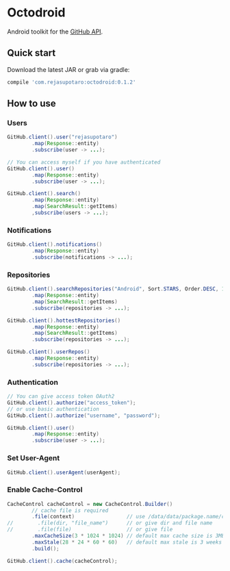 # Octodroid

Android toolkit for the [GitHub API](https://developer.github.com/v3).

## Quick start

Download the latest JAR or grab via gradle:

```groovy
compile 'com.rejasupotaro:octodroid:0.1.2'
```

## How to use

### Users

```java
GitHub.client().user("rejasupotaro")
        .map(Response::entity)
        .subscribe(user -> ...);

// You can access myself if you have authenticated
GitHub.client().user()
        .map(Response::entity)
        .subscribe(user -> ...);

GitHub.client().search()
        .map(Response::entity)
        .map(SearchResult::getItems)
        ,subscribe(users -> ...);
```

### Notifications

```java
GitHub.client().notifications()
        .map(Response::entity)
        .subscribe(notifications -> ...);
```

### Repositories

```java
GitHub.client().searchRepositories("Android", Sort.STARS, Order.DESC, 1, 20)
        .map(Response::entity)
        .map(SearchResult::getItems)
        .subscribe(repositories -> ...);

GitHub.client().hottestRepositories()
        .map(Response::entity)
        .map(SearchResult::getItems)
        .subscribe(repositories -> ...);

GitHub.client().userRepos()
        .map(Response::entity)
        .subscribe(repositories -> ...);
```

### Authentication

```java
// You can give access token OAuth2
GitHub.client().authorize("access_token");
// or use basic authentication
GitHub.client().authorize("username", "password");

GitHub.client().user()
        .map(Response::entity)
        .subscribe(user -> ...);
```

### Set User-Agent

```java
GitHub.client().userAgent(userAgent);
```

### Enable Cache-Control

```java
CacheControl cacheControl = new CacheControl.Builder()
        // cache file is required
        .file(context)                 // use /data/data/package.name/cache/octodroid_response_cache when given context
//        .file(dir, "file_name")      // or give dir and file name
//        .file(file)                  // or give file
        .maxCacheSize(3 * 1024 * 1024) // default max cache size is 3MB
        .maxStale(28 * 24 * 60 * 60)   // default max stale is 3 weeks
        .build();

GitHub.client().cache(cacheControl);
```
